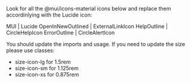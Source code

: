 Look for all the @mui/icons-material icons below and replace them accordinlying with the Lucide icon:

MUI | Lucide
OpenInNewOutlined | ExternalLinkIcon
HelpOutline | CircleHelpIcon
ErrorOutline | CircleAlertIcon

You should update the imports and usage. If you need to update the size please use classes:

- size-icon-lg for 1.5rem
- size-icon-sm for 1.125rem
- size-icon-xs for 0.875rem
